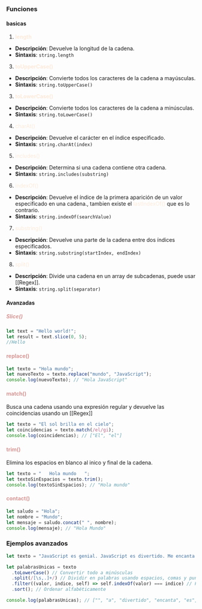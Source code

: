 ### Funciones

#### basicas

1. **<font color="#fdeada">length</font>**
-  **Descripción**: Devuelve la longitud de la cadena.
-  **Sintaxis**: `string.length`
3. **<font color="#fdeada">toUpperCase()</font>**
- **Descripción**: Convierte todos los caracteres de la cadena a mayúsculas.
- **Sintaxis**: `string.toUpperCase()`
3. **<font color="#fdeada">toLowerCase()</font>**
- **Descripción**: Convierte todos los caracteres de la cadena a minúsculas.
- **Sintaxis**: `string.toLowerCase()`
4. <font color="#fdeada">charAt()</font>
- **Descripción**: Devuelve el carácter en el índice especificado.
- **Sintaxis**: `string.charAt(index)`
5. <font color="#fdeada">includes()</font>
- **Descripción**: Determina si una cadena contiene otra cadena.
- **Sintaxis**: `string.includes(substring)`
6. <font color="#fdeada">indexOf()</font>
- **Descripción**: Devuelve el índice de la primera aparición de un valor especificado en una cadena., tambien existe el <font color="#fdeada">lastIndexOf()</font> que es lo contrario.
- **Sintaxis**: `string.indexOf(searchValue)`
7. <font color="#fdeada">substring()</font>
- **Descripción**: Devuelve una parte de la cadena entre dos índices especificados.
- **Sintaxis**: `string.substring(startIndex, endIndex)`
8. <font color="#fdeada">split()</font>
- **Descripción**: Divide una cadena en un array de subcadenas, puede usar [[Regex]].
- **Sintaxis**: `string.split(separator)`

#### Avanzadas
##### <font color="#d99694">Slice()</font>
```js
let text = "Hello world!";
let result = text.slice(0, 5);
//Hello
```
#### <font color="#d99694">replace()</font>
```javascript
let texto = "Hola mundo";
let nuevoTexto = texto.replace("mundo", "JavaScript");
console.log(nuevoTexto); // "Hola JavaScript"
```
#### <font color="#d99694">match()</font>
Busca una cadena usando una expresión regular y devuelve las coincidencias usando un [[Regex]]
```javascript
let texto = "El sol brilla en el cielo";
let coincidencias = texto.match(/el/gi);
console.log(coincidencias); // ["El", "el"]
```
#### <font color="#d99694">trim()</font>
Elimina los espacios en blanco al inico y final de la cadena.
```javascript
let texto = "   Hola mundo   ";
let textoSinEspacios = texto.trim();
console.log(textoSinEspacios); // "Hola mundo"
```

#### <font color="#d99694">contact()</font>
```javascript
let saludo = "Hola";
let nombre = "Mundo";
let mensaje = saludo.concat(" ", nombre);
console.log(mensaje); // "Hola Mundo"
```

### Ejemplos avanzados
```javascript
let texto = "JavaScript es genial. JavaScript es divertido. Me encanta JavaScript.";

let palabrasUnicas = texto
  .toLowerCase() // Convertir todo a minúsculas
  .split(/[\s,.]+/) // Dividir en palabras usando espacios, comas y puntos como separadores
  .filter((valor, indice, self) => self.indexOf(valor) === indice) // Filtrar palabras únicas
  .sort(); // Ordenar alfabéticamente

console.log(palabrasUnicas); // ["", "a", "divertido", "encanta", "es", "genial", "javascript", "me"]
```
